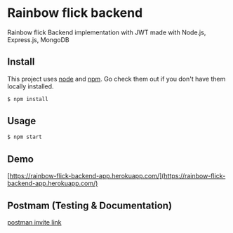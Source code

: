 # Rainbow flick backend
 
Rainbow flick Backend implementation with JWT made with Node.js, Express.js, MongoDB

## Install

This project uses [node](http://nodejs.org) and [npm](https://npmjs.com). Go check them out if you don't have them locally installed.

```sh
$ npm install
```

## Usage

```sh
$ npm start
```

## Demo

[https://rainbow-flick-backend-app.herokuapp.com/](https://rainbow-flick-backend-app.herokuapp.com/)

## Postmam (Testing & Documentation)

[postman invite link](https://app.getpostman.com/join-team?invite_code=e15010a978d70582677da2a98a7a593f&ws=61d74db3-f9bc-4902-93c8-b2986ce31d71)


